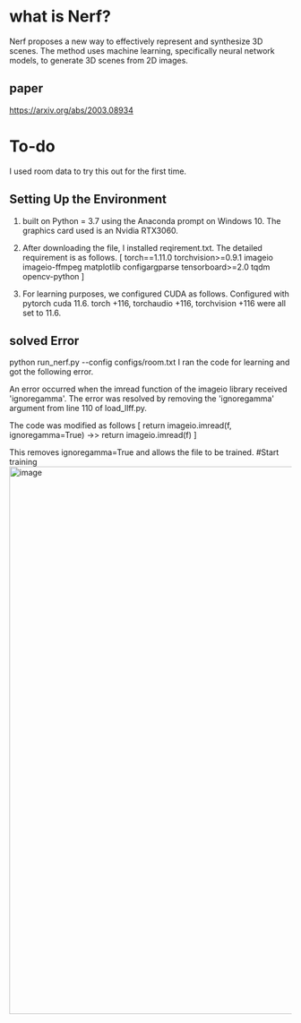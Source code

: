 # what is Nerf?
Nerf proposes a new way to effectively represent and synthesize 3D scenes.
The method uses machine learning, specifically neural network models, to generate 3D scenes from 2D images.


## paper
https://arxiv.org/abs/2003.08934


# To-do
I used room data to try this out for the first time.

## Setting Up the Environment
1. built on Python = 3.7 using the Anaconda prompt on Windows 10. The graphics card used is an Nvidia RTX3060. 
2. After downloading the file, I installed reqirement.txt. 
The detailed requirement is as follows.
[
torch==1.11.0
torchvision>=0.9.1
imageio
imageio-ffmpeg
matplotlib
configargparse
tensorboard>=2.0
tqdm
opencv-python
]

3. For learning purposes, we configured CUDA as follows.
Configured with pytorch cuda 11.6.
torch +116, 
torchaudio +116, 
torchvision +116 
were all set to 11.6.

## solved Error
python run_nerf.py --config configs/room.txt
I ran the code for learning and got the following error.

An error occurred when the imread function of the imageio library received 'ignoregamma'. 
The error was resolved by removing the 'ignoregamma' argument from line 110 of load_llff.py. 

The code was modified as follows 
[
return imageio.imread(f, ignoregamma=True)
->>
return imageio.imread(f)
]

This removes ignoregamma=True and allows the file to be trained.
#Start training
<img width="978" alt="image" src="https://github.com/paulsung97/3D_myStudy/assets/63456050/01cfa364-6e1e-4830-b651-f5099faf08be">

